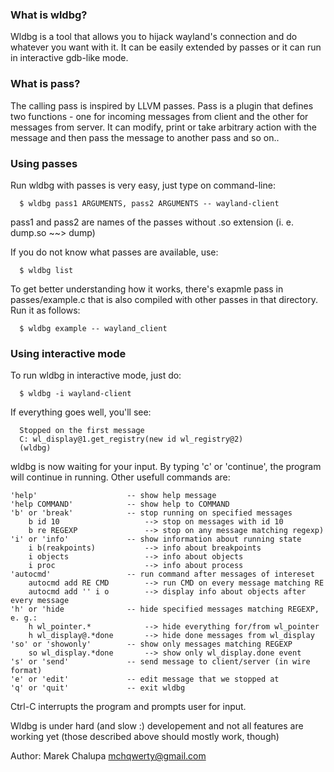 ###  What is wldbg?

Wldbg is a tool that allows you to hijack wayland's connection
and do whatever you want with it. It can be easily extended
by passes or it can run in interactive gdb-like mode.

### What is pass?

The calling pass is inspired by LLVM passes.
Pass is a plugin that defines two functions - one for incoming
messages from client and the other for messages from server.
It can modify, print or take arbitrary action with the message and
then pass the message to another pass and so on..

### Using passes

Run wldbg with passes is very easy, just type on command-line:

```
  $ wldbg pass1 ARGUMENTS, pass2 ARGUMENTS -- wayland-client
```

pass1 and pass2 are names of the passes without .so extension
(i. e. dump.so ~~> dump)

If you do not know what passes are available, use:

```
  $ wldbg list
```

To get better understanding how it works, there's exapmle pass
in passes/example.c that is also compiled with other passes
in that directory. Run it as follows:

```
  $ wldbg example -- wayland_client
```

### Using interactive mode

To run wldbg in interactive mode, just do:

```
  $ wldbg -i wayland-client
```

If everything goes well, you'll see:

```
  Stopped on the first message
  C: wl_display@1.get_registry(new id wl_registry@2)
  (wldbg)
```

wldbg is now waiting for your input. By typing 'c' or 'continue', the program
will continue in running. Other usefull commands are:

```
'help'                    -- show help message
'help COMMAND'            -- show help to COMMAND
'b' or 'break'            -- stop running on specified messages
    b id 10                   --> stop on messages with id 10
    b re REGEXP               --> stop on any message matching regexp)
'i' or 'info'             -- show information about running state
    i b(reakpoints)           --> info about breakpoints
    i objects                 --> info about objects
    i proc                    --> info about process
'autocmd'                 -- run command after messages of intereset
    autocmd add RE CMD        --> run CMD on every message matching RE
    autocmd add '' i o        --> display info about objects after every message
'h' or 'hide              -- hide specified messages matching REGEXP, e. g.:
    h wl_pointer.*            --> hide everything for/from wl_pointer
    h wl_display@.*done       --> hide done messages from wl_display
'so' or 'showonly'        -- show only messages matching REGEXP
    so wl_display.*done       --> show only wl_display.done event
's' or 'send'             -- send message to client/server (in wire format)
'e' or 'edit'             -- edit message that we stopped at
'q' or 'quit'             -- exit wldbg
```

Ctrl-C interrupts the program and prompts user for input.


Wldbg is under hard (and slow :) developement and not all features are working yet
(those described above should mostly work, though)

Author: Marek Chalupa <mchqwerty@gmail.com>
